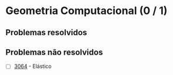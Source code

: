 # Geometria Computacional (0 / 1)



## Problemas resolvidos


## Problemas não resolvidos

  - [ ]  [3064](https://www.urionlinejudge.com.br/judge/pt/problems/view/3064) - Elástico